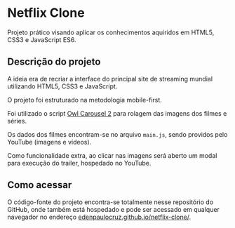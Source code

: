 # Netflix Clone

Projeto prático visando aplicar os conhecimentos aquiridos em HTML5, CSS3 e JavaScript ES6.

## Descrição do projeto

A ideia era de recriar a interface do principal site de streaming mundial utilizando HTML5, CSS3 e JavaScript.

O projeto foi estruturado na metodologia mobile-first.

Foi utilizado o script [Owl Carousel 2](https://owlcarousel2.github.io/OwlCarousel2/) para rolagem das imagens dos filmes e séries.

Os dados dos filmes encontram-se no arquivo `main.js`, sendo providos pelo YouTube (imagens e vídeos). 

Como funcionalidade extra, ao clicar nas imagens será aberto um modal para execução do trailer, hospedado no YouTube.

## Como acessar

O código-fonte do projeto encontra-se totalmente nesse repositório do GitHub, onde também está hospedado e pode ser acessado em qualquer navegador no endereço [edenpaulocruz.github.io/netflix-clone/](https://edenpaulocruz.github.io/netflix-clone/).